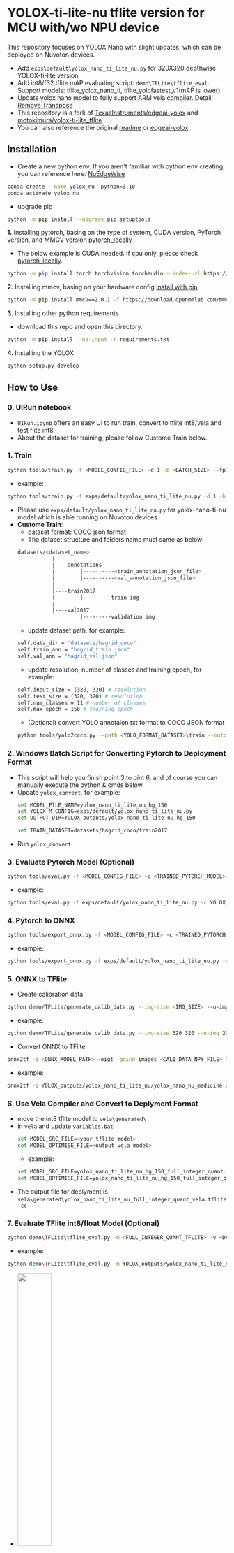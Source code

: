 # YOLOX-ti-lite-nu tflite version for MCU with/wo NPU device
This repository focuses on YOLOX Nano with slight updates, which can be deployed on Nuvoton devices.   

 - Add `exps\default\yolox_nano_ti_lite_nu.py` for 320X320 depthwise YOLOX-ti-lite version.
 - Add int8/f32 tflite mAP evaluating script: `demo\TFLite\tflite_eval`. Support models: tflite_yolox_nano_ti, tflite_yolofastest_v1(mAP is lower)
 - Update yolox nano model to fully support ARM vela compiler. Detail: [Remove Transpose](https://github.com/MaxCYCHEN/yolox-ti-lite_tflite_int8/blob/main/assets/README.md)  
 - This repository is a fork of [TexasInstruments/edgeai-yolox](https://github.com/TexasInstruments/edgeai-yolox) and [motokimura/yolox-ti-lite_tflite](https://github.com/motokimura/yolox-ti-lite_tflite).
 - You can also reference the original [readme](https://github.com/MaxCYCHEN/yolox-ti-lite_tflite_int8/blob/main/README_motokimura.md) or [edgeai-yolox](https://github.com/TexasInstruments/edgeai-yolox)

 ## Installation
 - Create a new python env. If you aren't familiar with python env creating, you can reference here: [NuEdgeWise](https://github.com/OpenNuvoton/NuEdgeWise?tab=readme-ov-file#2-installation--env-create)
 ```bash 
conda create --name yolox_nu  python=3.10
conda activate yolox_nu
```
 - upgrade pip
 ```bash 
python -m pip install --upgrade pip setuptools
```
**1.** Installing pytorch, basing on the type of system, CUDA version, PyTorch version, and MMCV version [pytorch_locally](https://pytorch.org/get-started/locally/)
- The below example is CUDA needed. If cpu only, please check [pytorch_locally](https://pytorch.org/get-started/locally/). 
```bash 
python -m pip install torch torchvision torchaudio --index-url https://download.pytorch.org/whl/cu118
```
**2.** Installing mmcv, basing on your hardware config [Install with pip](https://mmcv.readthedocs.io/en/latest/get_started/installation.html#install-with-pip)
```bash 
python -m pip install mmcv==2.0.1 -f https://download.openmmlab.com/mmcv/dist/cu118/torch2.0/index.html
```
**3.** Installing other python requirements
- download this repo and open this directory.
```bash
python -m pip install --no-input -r requirements.txt
```
**4.** Installing the YOLOX
```bash
python setup.py develop
```

 ## How to Use
 ### 0. UIRun notebook
 - `UIRun.ipynb` offers an easy UI to run train, convert to tflite int8/vela and test flite int8.
 - About the dataset for training, please follow Custome Train below.
 ### 1. Train
 ```bash
python tools/train.py -f <MODEL_CONFIG_FILE> -d 1 -b <BATCH_SIZE> --fp16 -o -c <PRETRAIN MODEL PATH>
```
- example:
```bash
python tools/train.py -f exps/default/yolox_nano_ti_lite_nu.py -d 1 -b 64 --fp16 -o -c pretrain/tflite_yolox_nano_ti/320_DW/yolox_nano_320_DW_ti_lite.pth
```
- Please use `exps/default/yolox_nano_ti_lite_nu.py` for yolox-nano-ti-nu model which is able running on Nuvoton devices.
- **Custome Train**:
    - dataset format: COCO json format
    - The dataset structure and folders name must same as below:
    ```bash
    datasets/<dataset_name>
               |
               |----annotations
               |        |----------<train_annotation_json_file>
               |        |----------<val_annotation_json_file>
               |
               |----train2017
               |        |---------train img
               |
               |----val2017
                        |---------validation img
    ```
    - update dataset path, for example:
    ```bash
    self.data_dir = "datasets/hagrid_coco"
    self.train_ann = "hagrid_train.json"
    self.val_ann = "hagrid_val.json" 
    ```
    - update resolution, number of classes and training epoch, for example:
    ```bash
    self.input_size = (320, 320) # resolution
    self.test_size = (320, 320) # resolution
    self.num_classes = 11 # number of classes
    self.max_epoch = 150 # training epoch
    ```
    - (Optional) convert YOLO annotaion txt format to COCO JSON format
    ```bash
    python tools/yolo2coco.py --path <YOLO_FORMAT_DATASET>\train --output annotation_train.json
     ```
### 2. Windows Batch Script for Converting Pytorch to Deployment Format
- This script will help you finish point 3 to pint 6, and of course you can manually execute the python & cmds below.
- Update `yolox_convert`, for example:
    ```bash
    set MODEL_FILE_NAME=yolox_nano_ti_lite_nu_hg_150
    set YOLOX_M_CONFIG=exps/default/yolox_nano_ti_lite_nu.py
    set OUTPUT_DIR=YOLOX_outputs/yolox_nano_ti_lite_nu_hg_150

    set TRAIN_DATASET=datasets/hagrid_coco/train2017
    ```
- Run `yolox_convert`
### 3. Evaluate Pytorch Model (Optional)
```bash
python tools/eval.py -f <MODEL_CONFIG_FILE> -c <TRAINED_PYTORCH_MODEL> --conf 0.001
```
- example:
```bash
python tools/eval.py -f exps/default/yolox_nano_ti_lite_nu.py -c YOLOX_outputs/yolox_nano_ti_lite_nu/latest_ckpt.pth --conf 0.001
```

### 4. Pytorch to ONNX
```bash
python tools/export_onnx.py -f <MODEL_CONFIG_FILE> -c <TRAINED_PYTORCH_MODEL> --output-name <ONNX_MODEL_PATH>
```
- example:
```bash
python tools/export_onnx.py -f exps/default/yolox_nano_ti_lite_nu.py -c YOLOX_outputs/yolox_nano_ti_lite_nu/latest_ckpt.pth --output-name YOLOX_outputs/yolox_nano_ti_lite_nu/yolox_nano_nu_medicine.onnx
```

### 5. ONNX to TFlite
- Create calibration data
```bash
python demo/TFLite/generate_calib_data.py --img-size <IMG_SIZE> --n-img <NUMBER_IMG_FOR_CALI> -o <CALI_DATA_NPY_FILE> --img-dir <PATH_OF_TRAIN_IMAGE_DIR>
```
- example:
```bash
python demo/TFLite/generate_calib_data.py --img-size 320 320 --n-img 200 -o YOLOX_outputs\yolox_nano_ti_lite_nu\calib_data_320x320_n200.npy --img-dir datasets\medicine_coco\train2017
```
- Convert ONNX to TFlite
```bash
onnx2tf -i <ONNX_MODEL_PATH> -oiqt -qcind images <CALI_DATA_NPY_FILE> "[[[[0,0,0]]]]" "[[[[1,1,1]]]]"
```
- example:
```bash
onnx2tf -i YOLOX_outputs/yolox_nano_ti_lite_nu/yolox_nano_nu_medicine.onnx -oiqt -qcind images YOLOX_outputs\yolox_nano_ti_lite_nu\calib_data_320x320_n200.npy "[[[[0,0,0]]]]" "[[[[1,1,1]]]]"
```
### 6. Use Vela Compiler and Convert to Deplyment Format
- move the int8 tflite model to `vela\generated\` 
- in `vela` and update `variables.bat`
    ```bash
    set MODEL_SRC_FILE=<your tflite model>
    set MODEL_OPTIMISE_FILE=<output vela model>
    ```
    - example:
    ```bash
    set MODEL_SRC_FILE=yolox_nano_ti_lite_nu_hg_150_full_integer_quant.tflite
    set MODEL_OPTIMISE_FILE=yolox_nano_ti_lite_nu_hg_150_full_integer_quant_vela.tflite
    ```
- The output file for deplyment is `vela\generated\yolox_nano_ti_lite_nu_full_integer_quant_vela.tflite.cc`
### 7. Evaluate TFlite int8/float Model (Optional)
```bash
python demo\TFLite\tflite_eval.py -m <FULL_INTEGER_QUANT_TFLITE> -v <DATASET_PATH> -a <VAL_ANNOTATION_FILE>
```
- example:
```bash
python demo\TFLite\tflite_eval.py -m YOLOX_outputs/yolox_nano_ti_lite_nu/yolox_nano_nu_hg_full_integer_quant.tflite -v datasets\hagrid_coco -a hagrid_val.json
```
- <img src="https://github.com/MaxCYCHEN/yolox-ti-lite_tflite_int8/assets/105192502/eb0f2f47-a001-4bad-a50b-c0e5afdad87f" width="40%">

### 8. Test Singl/All Validation Images
- Provide more realistic bounding box results for validation data using the int8 TensorFlow Lite (TFLite) model.
```bash
python demo\TFLite\tflite_inference.py -m <FULL_INTEGER_QUANT_TFLITE> -s <SCORE_THR> -i <PATH_OF_IMAGE> -a <PATH_OF_VAL_ANNOTATION_FILE>
```
- `--all_pics` for test all images in  <PATH_OF_IMAGE>
- example:
```bash
python demo\TFLite\tflite_inference.py -m YOLOX_outputs\yolox_nano_ti_lite_nu\yolox_nano_ti_lite_nu_hg_full_integer_quant.tflite -s 0.6 -i datasets/hagrid_coco/val2017/0001.jpg -a hagrid_coco/annotations/hagrid_val.json
```
- The result images with bounding boxes will save in `tmp\tflite`

## Inference code
- The output file for deplyment is for example `yolox_nano_ti_lite_nu_full_integer_quant_vela.tflite.cc` and move it to `ObjectDetection_FreeRTOS_yoloxn/Model/` in bsp sample code to update new model.
- The ML_SampleCode repositories are private. Please contact Nuvoton to request access to these sample codes. [Link](https://www.nuvoton.com/ai/contact-us/)
    - [ML_M55M1_SampleCode (private repo)](https://github.com/OpenNuvoton/ML_M55M1_SampleCode)
